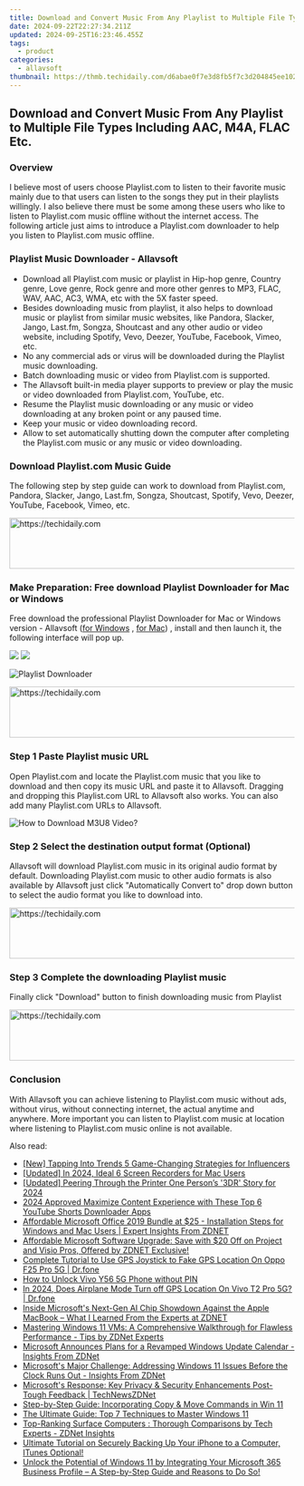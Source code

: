 ```yaml
---
title: Download and Convert Music From Any Playlist to Multiple File Types Including AAC, M4A, FLAC Etc.
date: 2024-09-22T22:27:34.211Z
updated: 2024-09-25T16:23:46.455Z
tags:
  - product
categories:
  - allavsoft
thumbnail: https://thmb.techidaily.com/d6abae0f7e3d8fb5f7c3d204845ee10283f20e49e0d3d6312bf5d54b51961985.jpg
---
```


## Download and Convert Music From Any Playlist to Multiple File Types Including AAC, M4A, FLAC Etc.

### Overview

I believe most of users choose Playlist.com to listen to their favorite music mainly due to that users can listen to the songs they put in their playlists willingly. I also believe there must be some among these users who like to listen to Playlist.com music offline without the internet access. The following article just aims to introduce a Playlist.com downloader to help you listen to Playlist.com music offline.

### Playlist Music Downloader - Allavsoft

* Download all Playlist.com music or playlist in Hip-hop genre, Country genre, Love genre, Rock genre and more other genres to MP3, FLAC, WAV, AAC, AC3, WMA, etc with the 5X faster speed.
* Besides downloading music from playlist, it also helps to download music or playlist from similar music websites, like Pandora, Slacker, Jango, Last.fm, Songza, Shoutcast and any other audio or video website, including Spotify, Vevo, Deezer, YouTube, Facebook, Vimeo, etc.
* No any commercial ads or virus will be downloaded during the Playlist music downloading.
* Batch downloading music or video from Playlist.com is supported.
* The Allavsoft built-in media player supports to preview or play the music or video downloaded from Playlist.com, YouTube, etc.
* Resume the Playlist music downloading or any music or video downloading at any broken point or any paused time.
* Keep your music or video downloading record.
* Allow to set automatically shutting down the computer after completing the Playlist.com music or any music or video downloading.

### Download Playlist.com Music Guide

The following step by step guide can work to download from Playlist.com, Pandora, Slacker, Jango, Last.fm, Songza, Shoutcast, Spotify, Vevo, Deezer, YouTube, Facebook, Vimeo, etc.

<!-- affiliate ads begin -->
<a href="https://unicoeye.pxf.io/c/5597632/2134492/18498" target="_top" id="2134492">
  <img src="//a.impactradius-go.com/display-ad/18498-2134492" border="0" alt="https://techidaily.com" width="728" height="90"/>
</a>
<img height="0" width="0" src="https://unicoeye.pxf.io/i/5597632/2134492/18498" style="position:absolute;visibility:hidden;" border="0" />
<!-- affiliate ads end -->

### Make Preparation: Free download Playlist Downloader for Mac or Windows

Free download the professional Playlist Downloader for Mac or Windows version - Allavsoft ([for Windows](https://tools.techidaily.com/allavsoft/products/) , [for Mac](https://tools.techidaily.com/allavsoft/products/)) , install and then launch it, the following interface will pop up.

[![](https://www.allavsoft.com/how-to/../images/how-to/free-download-win.jpg)](https://tools.techidaily.com/allavsoft/products/) [![](https://www.allavsoft.com/how-to/../images/how-to/free-download-mac.jpg)](https://tools.techidaily.com/allavsoft/products/)

![Playlist Downloader](https://www.allavsoft.com/how-to/../images/allavsoft/screen-shot-600.jpg)

<!-- affiliate ads begin -->
<a href="https://bluettius.sjv.io/c/5597632/2139111/17108" target="_top" id="2139111">
  <img src="//a.impactradius-go.com/display-ad/17108-2139111" border="0" alt="https://techidaily.com" width="728" height="90"/>
</a>
<img height="0" width="0" src="https://bluettius.sjv.io/i/5597632/2139111/17108" style="position:absolute;visibility:hidden;" border="0" />
<!-- affiliate ads end -->

### Step 1 Paste Playlist music URL

Open Playlist.com and locate the Playlist.com music that you like to download and then copy its music URL and paste it to Allavsoft. Dragging and dropping this Playlist.com URL to Allavsoft also works. You can also add many Playlist.com URLs to Allavsoft.

![How to Download M3U8 Video?](https://www.allavsoft.com/how-to/../images/how-to/download-rtmp-video/download-rtmp-video.jpg)

### Step 2 Select the destination output format (Optional)

Allavsoft will download Playlist.com music in its original audio format by default. Downloading Playlist.com music to other audio formats is also available by Allavsoft just click "Automatically Convert to" drop down button to select the audio format you like to download into.

<!-- affiliate ads begin -->
<a href="https://imp.i110150.net/c/5597632/924297/11305" target="_top" id="924297">
  <img src="//a.impactradius-go.com/display-ad/11305-924297" border="0" alt="https://techidaily.com" width="728" height="90"/>
</a>
<img height="0" width="0" src="https://imp.i110150.net/i/5597632/924297/11305" style="position:absolute;visibility:hidden;" border="0" />
<!-- affiliate ads end -->

### Step 3 Complete the downloading Playlist music

Finally click "Download" button to finish downloading music from Playlist

<!-- affiliate ads begin -->
<a href="https://appsumo.8odi.net/c/5597632/2037355/7443" target="_top" id="2037355">
  <img src="//a.impactradius-go.com/display-ad/7443-2037355" border="0" alt="https://techidaily.com" width="728" height="90"/>
</a>
<img height="0" width="0" src="https://appsumo.8odi.net/i/5597632/2037355/7443" style="position:absolute;visibility:hidden;" border="0" />
<!-- affiliate ads end -->

### Conclusion

With Allavsoft you can achieve listening to Playlist.com music without ads, without virus, without connecting internet, the actual anytime and anywhere. More important you can listen to Playlist.com music at location where listening to Playlist.com music online is not available.

<ins class="adsbygoogle"
     style="display:block"
     data-ad-format="autorelaxed"
     data-ad-client="ca-pub-7571918770474297"
     data-ad-slot="1223367746"></ins>

<ins class="adsbygoogle"
     style="display:block"
     data-ad-client="ca-pub-7571918770474297"
     data-ad-slot="8358498916"
     data-ad-format="auto"
     data-full-width-responsive="true"></ins>

<span class="atpl-alsoreadstyle">Also read:</span>
<div><ul>
<li><a href="https://instagram-videos.techidaily.com/new-tapping-into-trends-5-game-changing-strategies-for-influencers/"><u>[New] Tapping Into Trends 5 Game-Changing Strategies for Influencers</u></a></li>
<li><a href="https://screen-mirroring-recording.techidaily.com/updated-in-2024-ideal-6-screen-recorders-for-mac-users/"><u>[Updated] In 2024, Ideal 6 Screen Recorders for Mac Users</u></a></li>
<li><a href="https://fox-http.techidaily.com/updated-peering-through-the-printer-one-persons-3dr-story-for-2024/"><u>[Updated] Peering Through the Printer One Person’s '3DR' Story for 2024</u></a></li>
<li><a href="https://youtube-stream.techidaily.com/2024-approved-maximize-content-experience-with-these-top-6-youtube-shorts-downloader-apps/"><u>2024 Approved Maximize Content Experience with These Top 6 YouTube Shorts Downloader Apps</u></a></li>
<li><a href="https://win-net.techidaily.com/affordable-microsoft-office-2019-bundle-at-25-installation-steps-for-windows-and-mac-users-expert-insights-from-zdnet/"><u>Affordable Microsoft Office 2019 Bundle at $25 - Installation Steps for Windows and Mac Users | Expert Insights From ZDNET</u></a></li>
<li><a href="https://win-net.techidaily.com/affordable-microsoft-software-upgrade-save-with-20-off-on-project-and-visio-pros-offered-by-zdnet-exclusive/"><u>Affordable Microsoft Software Upgrade: Save with $20 Off on Project and Visio Pros, Offered by ZDNET Exclusive!</u></a></li>
<li><a href="https://fake-location.techidaily.com/complete-tutorial-to-use-gps-joystick-to-fake-gps-location-on-oppo-f25-pro-5g-drfone-by-drfone-virtual-android/"><u>Complete Tutorial to Use GPS Joystick to Fake GPS Location On Oppo F25 Pro 5G | Dr.fone</u></a></li>
<li><a href="https://android-unlock.techidaily.com/how-to-unlock-vivo-y56-5g-phone-without-pin-by-drfone-android/"><u>How to Unlock Vivo Y56 5G Phone without PIN</u></a></li>
<li><a href="https://review-topics.techidaily.com/in-2024-does-airplane-mode-turn-off-gps-location-on-vivo-t2-pro-5g-drfone-by-drfone-virtual-android/"><u>In 2024, Does Airplane Mode Turn off GPS Location On Vivo T2 Pro 5G? | Dr.fone</u></a></li>
<li><a href="https://win-net.techidaily.com/inside-microsofts-next-gen-ai-chip-showdown-against-the-apple-macbook-what-i-learned-from-the-experts-at-zdnet/"><u>Inside Microsoft's Next-Gen AI Chip Showdown Against the Apple MacBook – What I Learned From the Experts at ZDNET</u></a></li>
<li><a href="https://win-net.techidaily.com/mastering-windows-11-vms-a-comprehensive-walkthrough-for-flawless-performance-tips-by-zdnet-experts/"><u>Mastering Windows 11 VMs: A Comprehensive Walkthrough for Flawless Performance - Tips by ZDNet Experts</u></a></li>
<li><a href="https://win-net.techidaily.com/microsoft-announces-plans-for-a-revamped-windows-update-calendar-insights-from-zdnet/"><u>Microsoft Announces Plans for a Revamped Windows Update Calendar - Insights From ZDNet</u></a></li>
<li><a href="https://win-net.techidaily.com/microsofts-major-challenge-addressing-windows-11-issues-before-the-clock-runs-out-insights-from-zdnet/"><u>Microsoft's Major Challenge: Addressing Windows 11 Issues Before the Clock Runs Out - Insights From ZDNet</u></a></li>
<li><a href="https://win-net.techidaily.com/microsofts-response-key-privacy-and-security-enhancements-post-tough-feedback-technewszdnet/"><u>Microsoft's Response: Key Privacy & Security Enhancements Post-Tough Feedback | TechNewsZDNet</u></a></li>
<li><a href="https://win11.techidaily.com/step-by-step-guide-incorporating-copy-and-move-commands-in-win-11/"><u>Step-by-Step Guide: Incorporating Copy & Move Commands in Win 11</u></a></li>
<li><a href="https://win11-tips.techidaily.com/the-ultimate-guide-top-7-techniques-to-master-windows-11/"><u>The Ultimate Guide: Top 7 Techniques to Master Windows 11</u></a></li>
<li><a href="https://win-net.techidaily.com/top-ranking-surface-computers-thorough-comparisons-by-tech-experts-zdnet-insights/"><u>Top-Ranking Surface Computers : Thorough Comparisons by Tech Experts - ZDNet Insights</u></a></li>
<li><a href="https://os-tips.techidaily.com/ultimate-tutorial-on-securely-backing-up-your-iphone-to-a-computer-itunes-optional/"><u>Ultimate Tutorial on Securely Backing Up Your iPhone to a Computer, ITunes Optional!</u></a></li>
<li><a href="https://win-net.techidaily.com/unlock-the-potential-of-windows-11-by-integrating-your-microsoft-365-business-profile-a-step-by-step-guide-and-reasons-to-do-so/"><u>Unlock the Potential of Windows 11 by Integrating Your Microsoft 365 Business Profile – A Step-by-Step Guide and Reasons to Do So!</u></a></li>
</ul></div>

